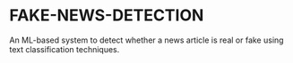 # FAKE-NEWS-DETECTION
An ML-based system to detect whether a news article is real or fake using text classification techniques.
